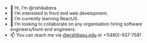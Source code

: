 - 👋 Hi, I’m @rishikabera
- 👀 I’m interested in front end web development.
- 🌱 I’m currently learning ReactJS.
- 💞️ I’m looking to collaborate on any organisation hiring software engineers/front-end engineers.
- 📫 You can reach me via rbera1@asu.edu or +1(480)-937-7581

<!---
rishikabera/rishikabera is a ✨ special ✨ repository because its `README.md` (this file) appears on your GitHub profile.
You can click the Preview link to take a look at your changes.
--->

